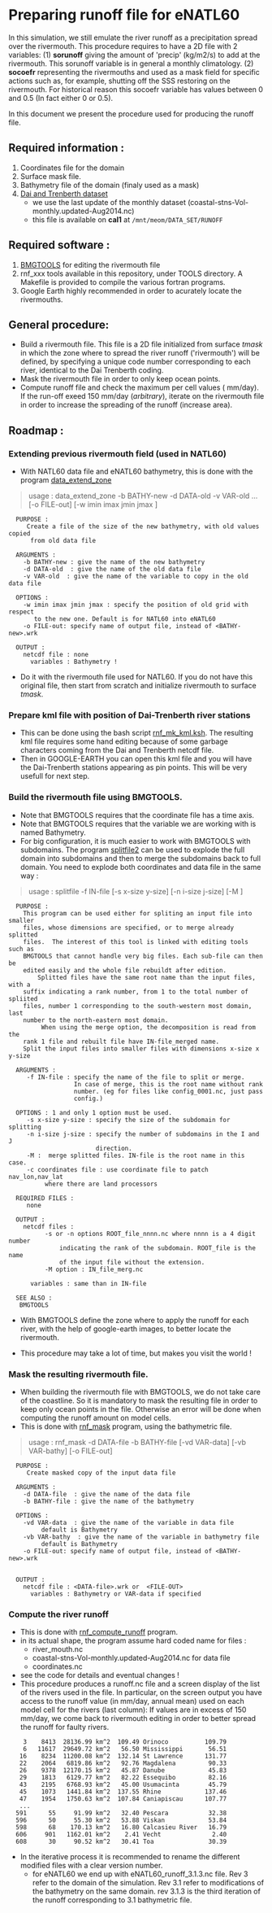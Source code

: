 # Preparing runoff file for eNATL60
  In this simulation, we still emulate the river runoff as a precipitation spread over the rivermouth. This procedure requires to have a 2D file with 2 variables: (1) **sorunoff**  giving the amount of 'precip' (kg/m2/s) to add at the rivermouth. This sorunoff variable is in general a monthly climatology. (2)  **socoefr** representing the rivermouths and used as a mask field for specific actions such as, for example, shutting off the SSS restoring on the rivermouth. For historical reason this socoefr variable has values between 0 and 0.5 (In fact either 0 or 0.5).

In this document we present the procedure used for producing the runoff file.

## Required information :
 1. Coordinates file for the domain
 1. Surface mask file.
 1. Bathymetry file of the domain (finaly used as a mask)
 1. [Dai and Trenberth dataset](http://www.cgd.ucar.edu/cas/catalog/surface/dai-runoff/)
    * we use the last update of the monthly dataset (coastal-stns-Vol-monthly.updated-Aug2014.nc)
    * this file is available on __cal1__ at `/mnt/meom/DATA_SET/RUNOFF`

## Required software :
 1. [BMGTOOLS](http://archimer.ifremer.fr/doc/00195/30646/) for editing the rivermouth file
 1. rnf_xxx tools available in this repository, under TOOLS directory. A Makefile is provided to compile the various fortran programs.
 1. Google Earth highly recommended  in order to acurately locate the rivermouths.

## General procedure:
 * Build a rivermouth file. This file is a 2D file initialized from surface *tmask* in which the zone where to spread the river runoff ('rivermouth') will be  defined, by specifying a unique code number corresponding to each river, identical to the Dai Trenberth coding. 
 * Mask the rivermouth file in order to only keep ocean points.
 * Compute runoff file and check the maximum per cell values ( mm/day). If the run-off exeed 150 mm/day (*arbitrary*), iterate on the rivermouth file in order to increase the spreading of the runoff (increase area).
 

## Roadmap :
### Extending previous rivermouth field (used in NATL60)
 * With NATL60 data file and eNATL60 bathymetry, this is done with the program [data_extend_zone](../TOOLS/data_extend_zone.f90)

> usage :  data_extend_zone -b BATHY-new -d DATA-old -v VAR-old ...
           [-o FILE-out] [-w imin imax jmin jmax ]
     
      PURPOSE :
         Create a file of the size of the new bathymetry, with old values copied
          from old data file
      
      ARGUMENTS :
        -b BATHY-new : give the name of the new bathymetry 
        -d DATA-old  : give the name of the old data file
        -v VAR-old  : give the name of the variable to copy in the old data file
     
      OPTIONS :
        -w imin imax jmin jmax : specify the position of old grid with respect 
           to the new one. Default is for NATL60 into eNATL60
        -o FILE-out: specify name of output file, instead of <BATHY-new>.wrk   
    
      OUTPUT : 
        netcdf file : none
          variables : Bathymetry !

 * Do it with the rivermouth file used for NATL60. If you do not have this original file, then start from scratch and initialize rivermouth to surface *tmask*.

### Prepare kml file with position of Dai-Trenberth river stations
 * This can be done using the bash script [rnf_mk_kml.ksh](../TOOLS/rnf_mk_kml.ksh). The resulting kml file requires some hand editing because of some garbage characters coming from the Dai and Trenberth netcdf file. 
 * Then in GOOGLE-EARTH you can open this kml file and you will have the Dai-Trenberth stations appearing as pin points. This will be very usefull for next step.
 
### Build the rivermouth file using BMGTOOLS.
 * Note that BMGTOOLS requires that the coordinate file has a time axis.
 * Note that BMGTOOLS requires that the variable we are working with is named Bathymetry.
 * For big configuration, it is much easier to work with BMGTOOLS with subdomains. The program [splitfile2](https://github.com/molines/JMMTOOLS/blob/master/TOOLS/splitfile2.f90) can be used to explode the full domain into subdomains and then to merge the subdomains back to full domain. You need to explode both coordinates and data file in the same way :

 >  usage :  splitfile -f IN-file  [-s  x-size y-size] [-n i-size j-size] [-M ] 
       
      PURPOSE :
        This program can be used either for spliting an input file into smaller
        files, whose dimensions are specified, or to merge already splitted 
        files.  The interest of this tool is linked with editing tools  such as
        BMGTOOLS that cannot handle very big files. Each sub-file can then be 
        edited easily and the whole file rebuildt after edition.
            Splitted files have the same root name than the input files, with a
        suffix indicating a rank number, from 1 to the total number of spliited
        files, number 1 corresponding to the south-western most domain, last
        number to the north-eastern most domain.
             When using the merge option, the decomposition is read from the 
        rank 1 file and rebuilt file have IN-file_merged name.
        Split the input files into smaller files with dimensions x-size x y-size
       
      ARGUMENTS :
         -f IN-file : specify the name of the file to split or merge.
                      In case of merge, this is the root name without rank 
                      number. (eg for files like config_0001.nc, just pass 
                      config.)
       
      OPTIONS : 1 and only 1 option must be used.
         -s x-size y-size : specify the size of the subdomain for splitting
         -n i-size j-size : specify the number of subdomains in the I and J 
                            direction.
         -M :  merge splitted files. IN-file is the root name in this case.
         -c coordinates file : use coordinate file to patch nav_lon,nav_lat
              where there are land processors
       
      REQUIRED FILES :
         none
       
      OUTPUT : 
        netcdf files : 
              -s or -n options ROOT_file_nnnn.nc where nnnn is a 4 digit number 
                  indicating the rank of the subdomain. ROOT_file is the name
                  of the input file without the extension.
              -M option : IN_file_merg.nc
           
          variables : same than in IN-file
       
      SEE ALSO :
       BMGTOOLS
 
 * With BMGTOOLS define the zone where to apply the runoff for each river, with the help of google-earth images, to better locate the rivermouth.

 * This procedure may take a lot of time, but makes you visit the world !
 
 ### Mask the resulting rivermouth file.
  * When building the rivermouth file with BMGTOOLS, we do not take care of the coastline. So it is mandatory to mask the resulting file in order to keep only ocean points in the file. Otherwise an error will be done when computing the runoff amount on model cells.
  * This is done with [rnf_mask](../TOOLS/rnd_mask.f90) program, using the bathymetric file.
  
  >   usage :  rnf_mask -d DATA-file -b BATHY-file [-vd VAR-data] [-vb VAR-bathy]
           [-o FILE-out] 
       
      PURPOSE :
         Create masked copy of the input data file
       
      ARGUMENTS :
        -d DATA-file  : give the name of the data file
        -b BATHY-file : give the name of the bathymetry 
       
      OPTIONS :
        -vd VAR-data  : give the name of the variable in data file
             default is Bathymetry
        -vb VAR-bathy  : give the name of the variable in bathymetry file
             default is Bathymetry
        -o FILE-out: specify name of output file, instead of <BATHY-new>.wrk
       
       
      OUTPUT : 
        netcdf file : <DATA-file>.wrk or  <FILE-OUT> 
          variables : Bathymetry or VAR-data if specified

 ### Compute the river runoff
  * This is done with [rnf_compute_runoff](../TOOLS/rnf_compute_runoff.f90) program.
   * in its actual shape, the program assume hard coded name for files :
     - river_mouth.nc
     - coastal-stns-Vol-monthly.updated-Aug2014.nc for data file
     - coordinates.nc 
   * see the code for details and eventual changes !
   * This procedure produces a runoff.nc file and a screen display of the list of the rivers used in the file. In particular, on the screen output you have access to the runoff value (in mm/day, annual mean) used on each model cell for the rivers (last column): If values are in excess of 150 mm/day, we come back to rivermouth editing in order to better spread the runoff for faulty rivers.
   
``` Station  Npts     Area       mm/d(y)  River         mm/d (month)
    3    8413  28136.99 km^2  109.49 Orinoco          109.79
    6   11617  29649.72 km^2   56.50 Mississippi       56.51
   16    8234  11200.08 km^2  132.14 St Lawrence      131.77
   22    2064   6819.86 km^2   92.76 Magdalena         90.33
   26    9378  12170.15 km^2   45.87 Danube            45.83
   29    1813   6129.77 km^2   82.22 Essequibo         82.16
   43    2195   6768.93 km^2   45.00 Usumacinta        45.79
   45    1073   1441.84 km^2  137.55 Rhine            137.46
   47    1954   1750.63 km^2  107.84 Caniapiscau      107.77
   ...
  591      55     91.99 km^2   32.40 Pescara           32.38
  596      50     55.30 km^2   53.88 Viskan            53.84
  598      68    170.13 km^2   16.80 Calcasieu River   16.79
  606     901   1162.01 km^2    2.41 Vecht              2.40
  608      30     90.52 km^2   30.41 Toa               30.39 
```

* In the iterative process it is recommended to rename the different modified files with a clear version number.
  * for eNATL60 we end up with eNATL60_runoff_3.1.3.nc file. Rev 3 refer to the domain of the simulation. Rev 3.1 refer to modifications of the bathymetry on the same domain. rev 3.1.3 is the third iteration of the runoff corresponding to 3.1 bathymetric file.
